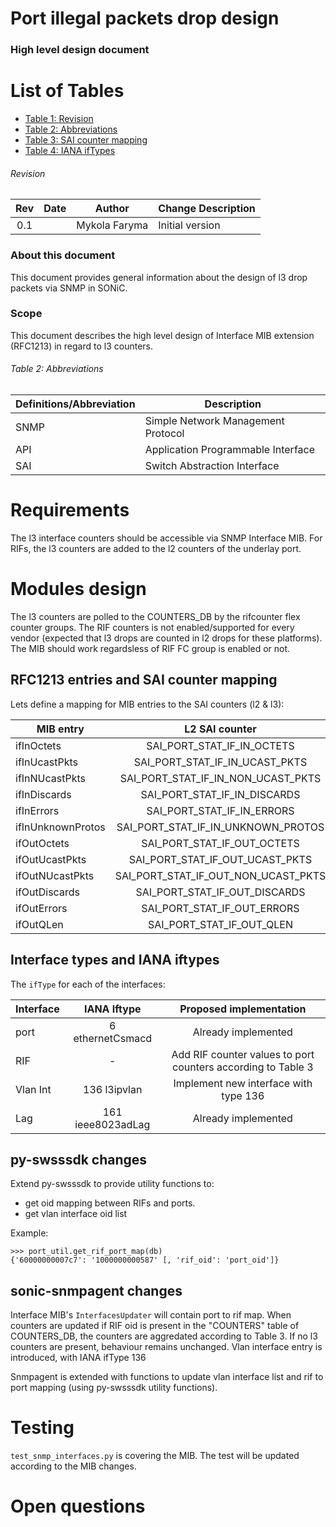 # Port illegal packets drop design

### High level design document

# List of Tables
* [Table 1: Revision](#revision)
* [Table 2: Abbreviations](#definitionsabbreviation)
* [Table 3: SAI counter mapping](#rfc1213-etries-and-sai-counter-mapping)
* [Table 4: IANA ifTypes](#interface-types-and-iana-iftypes)

###### Revision
| Rev |     Date    |       Author       | Change Description                |
|:---:|:-----------:|:------------------:|-----------------------------------|
| 0.1 |             | Mykola Faryma      | Initial version                   |


### About this document

This document provides general information about the design of l3 drop packets via SNMP in SONiC.

### Scope

This document describes the high level design of Interface MIB extension (RFC1213) in regard to l3 counters.

###### Table 2: Abbreviations
| Definitions/Abbreviation | Description                                |
|--------------------------|--------------------------------------------|
| SNMP                     | Simple Network Management Protocol         |
| API                      | Application Programmable Interface         |
| SAI                      | Switch Abstraction Interface               |

# Requirements

The l3 interface counters should be accessible via SNMP Interface MIB.
For RIFs, the l3 counters are added to the l2 counters of the underlay port.

# Modules design

The l3 counters are polled to the COUNTERS_DB by the rifcounter flex counter groups. 
The RIF counters is not enabled/supported for every vendor (expected that l3 drops are counted in l2 drops for these platforms). 
The MIB should work regardsless of RIF FC group is enabled or not.

## RFC1213 entries and SAI counter mapping

Lets define a mapping for MIB entries to the SAI counters (l2 & l3):

| MIB entry          | L2 SAI counter | L3 SAI counter |
| ------------------ |:--------------:| :-------------:|
| ifInOctets         | SAI_PORT_STAT_IF_IN_OCTETS          | SAI_ROUTER_INTERFACE_STAT_IN_OCTETS  |
| ifInUcastPkts      | SAI_PORT_STAT_IF_IN_UCAST_PKTS      | SAI_ROUTER_INTERFACE_STAT_IN_PACKETS |
| ifInNUcastPkts     | SAI_PORT_STAT_IF_IN_NON_UCAST_PKTS  | |
| ifInDiscards       | SAI_PORT_STAT_IF_IN_DISCARDS        | |
| ifInErrors         | SAI_PORT_STAT_IF_IN_ERRORS          | SAI_ROUTER_INTERFACE_STAT_IN_ERROR_PACKETS |
| ifInUnknownProtos  | SAI_PORT_STAT_IF_IN_UNKNOWN_PROTOS  | |
| ifOutOctets        | SAI_PORT_STAT_IF_OUT_OCTETS         | SAI_ROUTER_INTERFACE_STAT_OUT_OCTETS |
| ifOutUcastPkts     | SAI_PORT_STAT_IF_OUT_UCAST_PKTS     | SAI_ROUTER_INTERFACE_STAT_OUT_PACKETS |
| ifOutNUcastPkts    | SAI_PORT_STAT_IF_OUT_NON_UCAST_PKTS | |
| ifOutDiscards      | SAI_PORT_STAT_IF_OUT_DISCARDS       | |
| ifOutErrors        | SAI_PORT_STAT_IF_OUT_ERRORS         | SAI_ROUTER_INTERFACE_STAT_OUT_ERROR_PACKETS |
| ifOutQLen          | SAI_PORT_STAT_IF_OUT_QLEN           | |

## Interface  types and IANA iftypes

The `ifType` for each of the interfaces: 

| Interface  | IANA Iftype | Proposed implementation  |
| ---------- |:--------------:| :---------:|
| port       | 6 ethernetCsmacd       | Already implemented |
| RIF        | - | Add RIF counter values to port counters according to Table 3 |
| Vlan Int   | 136 l3ipvlan           | Implement new interface with type 136 |
| Lag        | 161 ieee8023adLag      | Already implemented |

## py-swsssdk changes

Extend py-swsssdk to provide utility functions to:
 - get oid mapping between RIFs and ports.
 - get vlan interface oid list

Example:
```
>>> port_util.get_rif_port_map(db)                                                                                                                                                                                                 
{'60000000007c7': '1000000000587' [, 'rif_oid': 'port_oid']}
```


## sonic-snmpagent changes

Interface MIB's `InterfacesUpdater` will contain port to rif map. When counters are updated if RIF oid is present in the "COUNTERS" table of COUNTERS_DB,
the counters are aggredated according to Table 3. If no l3 counters are present, behaviour remains unchanged.
Vlan interface entry is introduced, with IANA ifType 136

Snmpagent is extended with functions to update vlan interface list and rif to port mapping (using py-swsssdk utility functions).
  
# Testing

`test_snmp_interfaces.py` is covering the MIB. The test will be updated according to the MIB changes.

# Open questions
